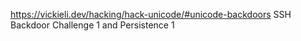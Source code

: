 https://vickieli.dev/hacking/hack-unicode/#unicode-backdoors  SSH Backdoor Challenge 1 and Persistence 1
